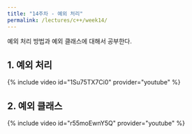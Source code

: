 ```yaml
---
title: "14주차 - 예외 처리"
permalink: /lectures/c++/week14/
---
```

예외 처리 방법과 예외 클래스에 대해서 공부한다.

## 1. 예외 처리
{% include video id="1Su75TX7Ci0" provider="youtube" %}

## 2. 예외 클래스
{% include video id="r55moEwnY5Q" provider="youtube" %}
